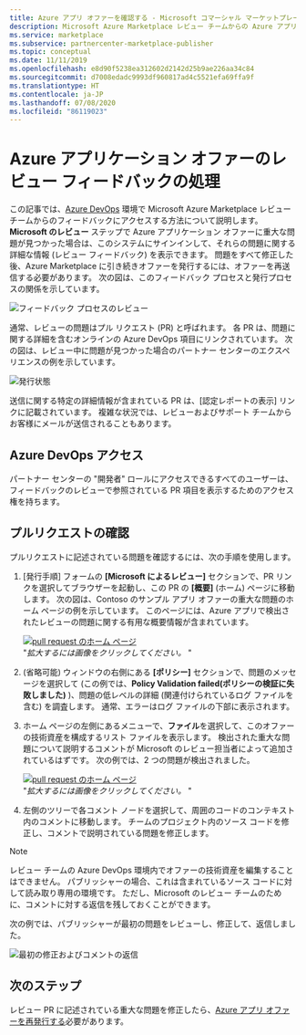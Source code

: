 ```yaml
---
title: Azure アプリ オファーを確認する - Microsoft コマーシャル マーケットプレース
description: Microsoft Azure Marketplace レビュー チームからの Azure アプリケーション オファーのフィードバックを処理する方法。 Azure DevOps のフィードバックには、パートナー センターの資格情報を使用してアクセスできます。
ms.service: marketplace
ms.subservice: partnercenter-marketplace-publisher
ms.topic: conceptual
ms.date: 11/11/2019
ms.openlocfilehash: e8d90f5238ea312602d2142d25b9ae226aa34c84
ms.sourcegitcommit: d7008edadc9993df960817ad4c5521efa69ffa9f
ms.translationtype: HT
ms.contentlocale: ja-JP
ms.lasthandoff: 07/08/2020
ms.locfileid: "86119023"
---
```

# <a name="handling-review-feedback-for-azure-application-offers"></a>Azure アプリケーション オファーのレビュー フィードバックの処理

この記事では、[Azure DevOps](https://azure.microsoft.com/services/devops/) 環境で Microsoft Azure Marketplace レビュー チームからのフィードバックにアクセスする方法について説明します。 **Microsoft のレビュー** ステップで Azure アプリケーション オファーに重大な問題が見つかった場合は、このシステムにサインインして、それらの問題に関する詳細な情報 (レビュー フィードバック) を表示できます。 問題をすべて修正した後、Azure Marketplace に引き続きオファーを発行するには、オファーを再送信する必要があります。 次の図は、このフィードバック プロセスと発行プロセスの関係を示しています。

![フィードバック プロセスのレビュー](./media/review-feedback-process.png)

通常、レビューの問題はプル リクエスト (PR) と呼ばれます。 各 PR は、問題に関する詳細を含むオンラインの Azure DevOps 項目にリンクされています。 次の図は、レビュー中に問題が見つかった場合のパートナー センターのエクスペリエンスの例を示しています。 

![発行状態](./media/publishing-status.png)

送信に関する特定の詳細情報が含まれている PR は、[認定レポートの表示] リンクに記載されています。 複雑な状況では、レビューおよびサポート チームからお客様にメールが送信されることもあります。

## <a name="azure-devops-access"></a>Azure DevOps アクセス

パートナー センターの "開発者" ロールにアクセスできるすべてのユーザーは、フィードバックのレビューで参照されている PR 項目を表示するためのアクセス権を持ちます。

## <a name="reviewing-the-pull-request"></a>プルリクエストの確認

プルリクエストに記述されている問題を確認するには、次の手順を使用します。

1. [発行手順] フォームの **[Microsoft によるレビュー]** セクションで、PR リンクを選択してブラウザーを起動し、この PR の **[概要]** (ホーム) ページに移動します。 次の図は、Contoso のサンプル アプリ オファーの重大な問題のホーム ページの例を示しています。 このページには、Azure アプリで検出されたレビューの問題に関する有用な概要情報が含まれています。

    [![pull request のホーム ページ](./media/pr-home-page-thumb.png)](./media/pr-home-page.png)
    <br/> "*拡大するには画像をクリックしてください。* "

1. (省略可能) ウィンドウの右側にある **[ポリシー]** セクションで、問題のメッセージを選択して (この例では、**Policy Validation failed\(ポリシーの検証に失敗しました\)** )、問題の低レベルの詳細 (関連付けられているログ ファイルを含む) を調査します。 通常、エラーはログ ファイルの下部に表示されます。

1. ホーム ページの左側にあるメニューで、**ファイル**を選択して、このオファーの技術資産を構成するリスト ファイルを表示します。 検出された重大な問題について説明するコメントが Microsoft のレビュー担当者によって追加されているはずです。 次の例では、2 つの問題が検出されました。

    [![pull request のホーム ページ](./media/pr-files-page-thumb.png)](./media/pr-files-page.png)
    <br/> "*拡大するには画像をクリックしてください。* "

1. 左側のツリーで各コメント ノードを選択して、周囲のコードのコンテキスト内のコメントに移動します。 チームのプロジェクト内のソース コードを修正し、コメントで説明されている問題を修正します。

>[!Note]
>レビュー チームの Azure DevOps 環境内でオファーの技術資産を編集することはできません。 パブリッシャーの場合、これは含まれているソース コードに対して読み取り専用の環境です。 ただし、Microsoft のレビュー チームのために、コメントに対する返信を残しておくことができます。

   次の例では、パブリッシャーが最初の問題をレビューし、修正して、返信しました。

   ![最初の修正およびコメントの返信](./media/first-comment-reply.png)

## <a name="next-steps"></a>次のステップ

レビュー PR に記述されている重大な問題を修正したら、[Azure アプリ オファーを再発行する](./create-new-azure-apps-offer.md#publish)必要があります。
